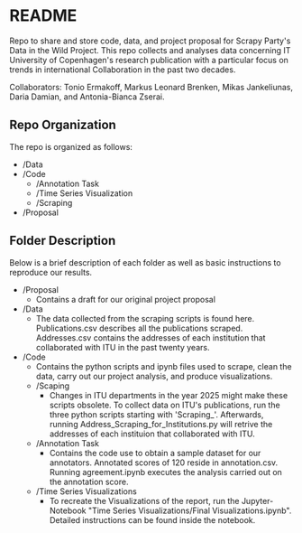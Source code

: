 # README
Repo to share and store code, data, and project proposal for Scrapy Party's Data in the Wild Project. This repo collects and analyses data concerning IT University of Copenhagen's research publication with a particular focus on trends in international Collaboration in the past two decades.

Collaborators: Tonio Ermakoff, Markus Leonard Brenken, Mikas Jankeliunas, Daria Damian, and Antonia-Bianca Zserai.    

## Repo Organization

The repo is organized as follows:

- /Data  
- /Code  
  - /Annotation Task  
  - /Time Series Visualization  
  - /Scraping  
- /Proposal  

## Folder Description

Below is a brief description of each folder as well as basic instructions to reproduce our results.

- /Proposal
  - Contains a draft for our original project proposal
- /Data
  - The data collected from the scraping scripts is found here. Publications.csv describes all the publications scraped. Addresses.csv contains the addresses of each institution that collaborated with ITU in the past twenty years.
- /Code
  - Contains the python scripts and ipynb files used to scrape, clean the data, carry out our project analysis, and produce visualizations.
  - /Scaping
     - Changes in ITU departments in the year 2025 might make these scripts obsolete. To collect data on ITU's publications, run the three python scripts starting with 'Scraping_'. Afterwards, running Address_Scraping_for_Institutions.py will retrive the addresses of each instituion that collaborated with ITU.
  - /Annotation Task
     - Contains the code use to obtain a sample dataset for our annotators. Annotated scores of 120 reside in annotation.csv. Running agreement.ipynb executes the analysis carried out on the annotation score. 
  - /Time Series Visualizations
     - To recreate the Visualizations of the report, run the Jupyter-Notebook "Time Series Visualizations/Final Visualizations.ipynb". Detailed instructions can be found inside the notebook.
  






